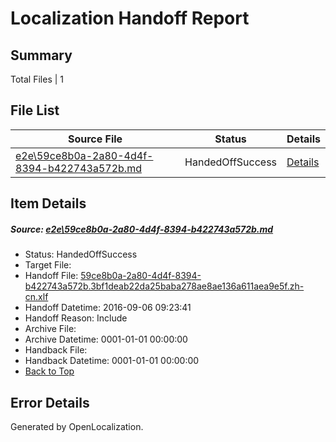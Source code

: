 # <a name='report-top'></a> Localization Handoff Report

## Summary
 Total Files | 1

## File List
 Source File | Status | Details 
 ----------- | ------ | ------- 
 [e2e\59ce8b0a-2a80-4d4f-8394-b422743a572b.md](https://github.com/OpenLocalizationTestOrg/ol-test0/blob/4d76115a9d84151bb980f8aeab3489603ef87c1b/e2e/59ce8b0a-2a80-4d4f-8394-b422743a572b.md) | HandedOffSuccess | [Details](#5fa6e822f85ca52e5c926aef835dc8f188f7b05c1)

## Item Details
##### <a name='5fa6e822f85ca52e5c926aef835dc8f188f7b05c1'></a> Source: [e2e\59ce8b0a-2a80-4d4f-8394-b422743a572b.md](https://github.com/OpenLocalizationTestOrg/ol-test0/blob/4d76115a9d84151bb980f8aeab3489603ef87c1b/e2e/59ce8b0a-2a80-4d4f-8394-b422743a572b.md)
* Status: HandedOffSuccess
* Target File: 
* Handoff File: [59ce8b0a-2a80-4d4f-8394-b422743a572b.3bf1deab22da25baba278ae8ae136a611aea9e5f.zh-cn.xlf](https://github.com/OpenLocalizationTestOrg/ol-test0-handoff/blob/1de17549916c95318ee618ada6dfb38bf9ea5c4a/ol-handoff/OpenLocalizationTestOrg/ol-test0-zhcn/ci/ht/59ce8b0a-2a80-4d4f-8394-b422743a572b.3bf1deab22da25baba278ae8ae136a611aea9e5f.zh-cn.xlf)
* Handoff Datetime: 2016-09-06 09:23:41
* Handoff Reason: Include
* Archive File: 
* Archive Datetime: 0001-01-01 00:00:00
* Handback File: 
* Handback Datetime: 0001-01-01 00:00:00
* [Back to Top](#report-top)


## Error Details

Generated by OpenLocalization.

